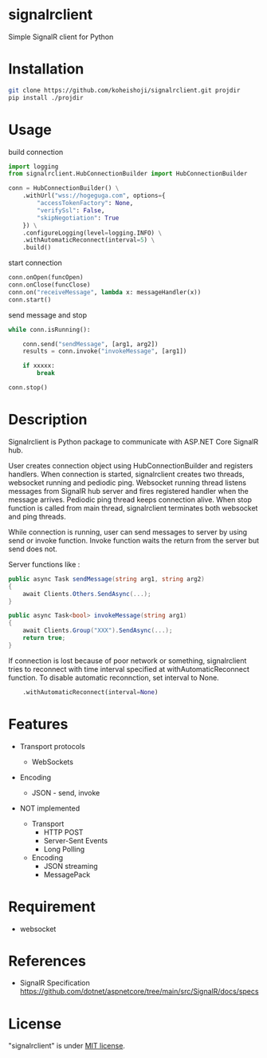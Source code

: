 # signalrclient

Simple SignalR client for Python


# Installation

```bash
git clone https://github.com/koheishoji/signalrclient.git projdir
pip install ./projdir
```


# Usage

build connection

```python
import logging
from signalrclient.HubConnectionBuilder import HubConnectionBuilder

conn = HubConnectionBuilder() \
	.withUrl("wss://hogeguga.com", options={
		"accessTokenFactory": None,
		"verifySsl": False,
		"skipNegotiation": True
	}) \
	.configureLogging(level=logging.INFO) \
	.withAutomaticReconnect(interval=5) \
	.build()
```

start connection
```python
conn.onOpen(funcOpen)
conn.onClose(funcClose)
conn.on("receiveMessage", lambda x: messageHandler(x))
conn.start()
```

send message and stop
```python
while conn.isRunning():

	conn.send("sendMessage", [arg1, arg2])
	results = conn.invoke("invokeMessage", [arg1])

	if xxxxx:
		break

conn.stop()
```

# Description
Signalrclient is Python package to communicate with ASP.NET Core SignalR hub.

User creates connection object using HubConnectionBuilder and registers handlers. When connection is started, signalrclient creates two threads, websocket running and pediodic ping. Websocket running thread listens messages from SignalR hub server and fires registered handler when the message arrives. Pediodic ping thread keeps connection alive. When stop function is called from main thread, signalrclient terminates both websocket and ping threads.

While connection is running, user can send messages to server by using send or invoke function. Invoke function waits the return from the server but send does not.

Server functions like :
```C#
public async Task sendMessage(string arg1, string arg2)
{
	await Clients.Others.SendAsync(...);
}

public async Task<bool> invokeMessage(string arg1)
{
	await Clients.Group("XXX").SendAsync(...);
	return true;
}
```

If connection is lost because of poor network or something, signalrclient tries to reconnect with time interval specified at withAutomaticReconnect function. To disable automatic reconnction, set interval to None.

```python
	.withAutomaticReconnect(interval=None)
```


# Features

* Transport protocols
  - WebSockets

* Encoding
  - JSON - send, invoke

* NOT implemented
  - Transport
    - HTTP POST
    - Server-Sent Events
    - Long Polling
  - Encoding
    - JSON streaming
    - MessagePack


# Requirement

* websocket


# References

* SignalR Specification
https://github.com/dotnet/aspnetcore/tree/main/src/SignalR/docs/specs


# License
"signalrclient" is under [MIT license](https://en.wikipedia.org/wiki/MIT_License).

